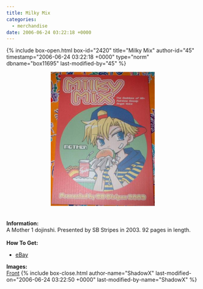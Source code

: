 ```yaml
---
title: Milky Mix
categories:
  - merchandise
date: 2006-06-24 03:22:18 +0000
---
```

{% include box-open.html box-id="2420" title="Milky Mix" author-id="45" timestamp="2006-06-24 03:22:18 +0000" type="norm" dbname="box11695" last-modified-by="45" %}
	<center>
	<img src="/merchandise/images/milkymix_title.jpg" border="0" alt="Milky Mix" />
	</center>
	<br /><br />
	<b>Information:</b>
	<br />
	A Mother 1 dojinshi. Presented by SB Stripes in 2003. 
	92 pages in length.
	<br /><br />
	<b>How To Get:</b>
	<br />
	<ul>
	<li><a href="http://www.ebay.com">eBay</a></li>
	</ul>
	<b>Images:</b>
	<br />
	<a href="/merchandise/images/milkymix_front.jpg">Front</a>
{% include box-close.html author-name="ShadowX" last-modified-on="2006-06-24 03:22:50 +0000" last-modified-by-name="ShadowX" %}
